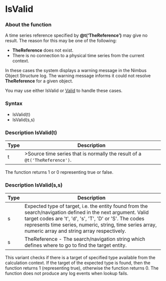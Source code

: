 # IsValid
### About the function
A time series reference specified by **@t(‘TheReference’)** may give no result.
The reason for this may be one of the following:

- **TheReference** does not exist.
- There is no connection to a physical time series from the current context.


In these cases the system displays a warning message in the Nimbus Object
Structure log. The warning message informs it could not resolve **TheReference**
for a given object.

  You may use either IsValid or [Valid](../functions/valid.md) to handle these cases.

### Syntax
- IsValid(t)
- IsValid(s,s)


### Description IsValid(t)


| Type | Description |
|---|---|
| t | >Source time series that is normally the result of a `@t('TheReference')`. |



  The function returns 1 or 0 representing true or false.



### Description IsValid(s,s)


| Type | Description |
|---|---|
| s | Expected type of target, i.e. the entity found from the search/navigation defined in the next argument. Valid target codes are 't', 'd', 's', 'T', 'D' or 'S'. The codes represents time series, numeric, string, time series array, numeric array and string array respectively. |
| s | TheReference - The search/navigation string which defines where to go to find the target entity. |



This variant checks if there is a target of specified type available from the
calculation context. If the target of the expected type is found, then the
function returns 1 (representing true), otherwise the function returns 0. The
function does not produce any log events when lookup fails.
